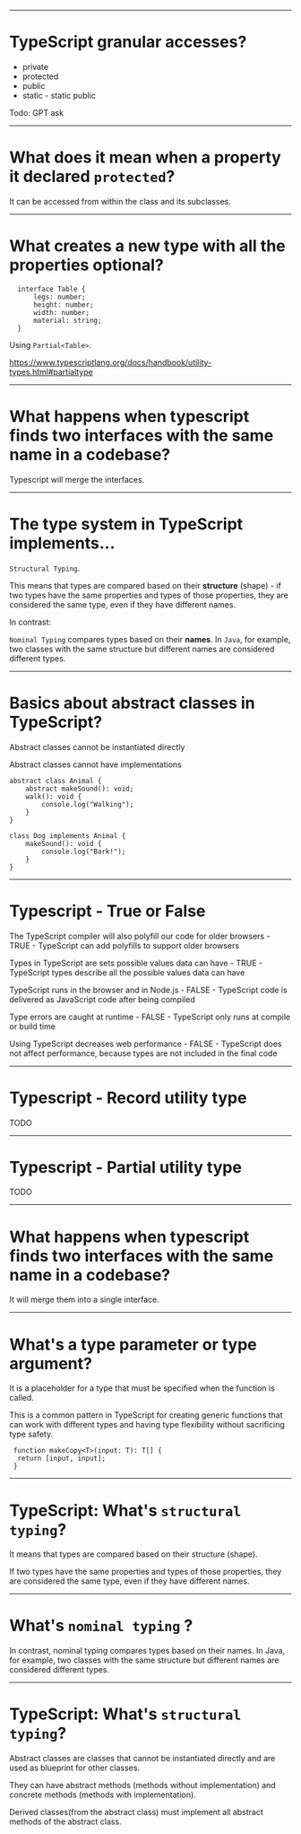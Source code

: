 

-------------------------------------------------------

# TypeScript granular accesses?

 - private
 - protected
 - public
 - static - static public
 
Todo: GPT ask

-------------------------------------------------------

# What does it mean when a property it declared `protected`?

It can be accessed from within the class and its subclasses.


-------------------------------------------------------

# What creates a new type with all the properties optional?

```
  interface Table {
      legs: number;
      height: number;
      width: number;
      material: string;
  }
```

Using `Partial<Table>`.

https://www.typescriptlang.org/docs/handbook/utility-types.html#partialtype

-------------------------------------------------------

# What happens when typescript finds two interfaces with the same name in a codebase?

Typescript will merge the interfaces.

-------------------------------------------------------

# The type system in TypeScript implements...

`Structural Typing`. 

This means that types are compared based on their **structure** (shape) - if two types have the same properties and types of those properties, they are considered the same type, even if they have different names.

In contrast:

`Nominal Typing` compares types based on their **names**. In `Java`, for example, two classes with the same structure but different names are considered different types.

-------------------------------------------------------

# Basics about abstract classes in TypeScript?

Abstract classes cannot be instantiated directly

Abstract classes cannot have implementations

```
abstract class Animal {
    abstract makeSound(): void;
    walk(): void {
        console.log("Walking");
    }
}

class Dog implements Animal {
    makeSound(): void {
        console.log("Bark!");
    }
}
```

-------------------------------------------------------

# Typescript - True or False

The TypeScript compiler will also polyfill our code for older browsers - TRUE - TypeScript can add polyfills to support older browsers

Types in TypeScript are sets possible values data can have - TRUE - TypeScript types describe all the possible values data can have


TypeScript runs in the browser and in Node.js - FALSE - TypeScript code is delivered as JavaScript code after being compiled

Type errors are caught at runtime - FALSE - TypeScript only runs at compile or build time

Using TypeScript decreases web performance - FALSE - TypeScript does not affect performance, because types are not included in the final code

-------------------------------------------------------

# Typescript - Record utility type

TODO

-------------------------------------------------------

# Typescript - Partial utility type

TODO

-------------------------------------------------------

# What happens when typescript finds two interfaces with the same name in a codebase?

It will merge them into a single interface.

-------------------------------------------------------

# What's a type parameter or type argument?

It is a placeholder for a type that must be specified when the function is called.

This is a common pattern in TypeScript for creating generic functions that can work with different types and having type flexibility without sacrificing type safety.

```
 function makeCopy<T>(input: T): T[] {
  return [input, input];
 }
```
-------------------------------------------------------

# TypeScript: What's `structural typing`?

It means that types are compared based on their structure (shape).

If two types have the same properties and types of those properties, they are considered the same type, even if they have different names.

-------------------------------------------------------

# What's `nominal typing` ?

In contrast, nominal typing compares types based on their names. In Java, for example, two classes with the same structure but different names are considered different types.

-------------------------------------------------------

# TypeScript: What's `structural typing`?

Abstract classes are classes that cannot be instantiated directly and are used as blueprint for other classes.

They can have abstract methods (methods without implementation) and concrete methods (methods with implementation).

Derived classes(from the abstract class) must implement all abstract methods of the abstract class.
